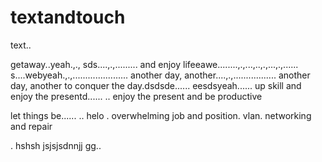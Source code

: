 # textandtouch
text..

getaway..yeah.,.,
sds....,.,.........
and enjoy lifeeawe........,.,...,..,.,...,.,......
s....webyeah.,.,......................
another day, another....,.,.................
another day, another to conquer the day.dsdsde......
eesdsyeah......
up skill and enjoy the presentd......
..
enjoy the present and be productive 

let things be......
..
helo
. overwhelming job and position. vlan. networking and repair

.
hshsh
jsjsjsdnnjj
gg..

